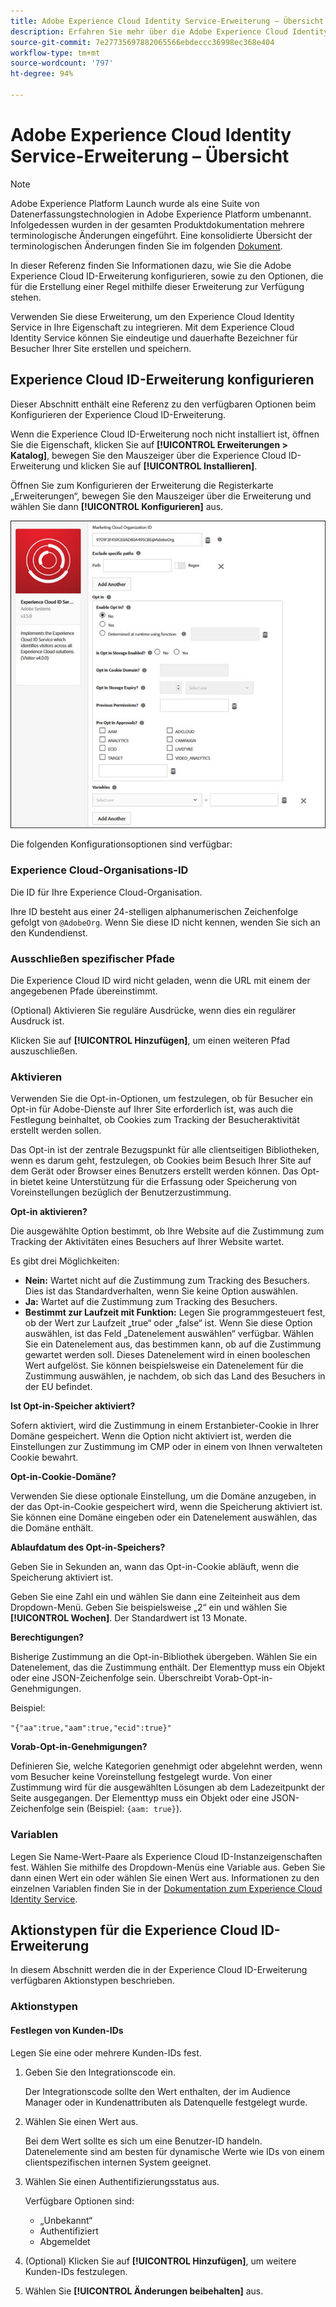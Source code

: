 ```yaml
---
title: Adobe Experience Cloud Identity Service-Erweiterung – Übersicht
description: Erfahren Sie mehr über die Adobe Experience Cloud Identity Service-Tag-Erweiterung in Adobe Experience Platform.
source-git-commit: 7e27735697882065566ebdeccc36998ec368e404
workflow-type: tm+mt
source-wordcount: '797'
ht-degree: 94%

---
```


# Adobe Experience Cloud Identity Service-Erweiterung – Übersicht

>[!NOTE]
>
>Adobe Experience Platform Launch wurde als eine Suite von Datenerfassungstechnologien in Adobe Experience Platform umbenannt. Infolgedessen wurden in der gesamten Produktdokumentation mehrere terminologische Änderungen eingeführt. Eine konsolidierte Übersicht der terminologischen Änderungen finden Sie im folgenden [Dokument](../../../term-updates.md).

In dieser Referenz finden Sie Informationen dazu, wie Sie die Adobe Experience Cloud ID-Erweiterung konfigurieren, sowie zu den Optionen, die für die Erstellung einer Regel mithilfe dieser Erweiterung zur Verfügung stehen.

Verwenden Sie diese Erweiterung, um den Experience Cloud Identity Service in Ihre Eigenschaft zu integrieren. Mit dem Experience Cloud Identity Service können Sie eindeutige und dauerhafte Bezeichner für Besucher Ihrer Site erstellen und speichern.

## Experience Cloud ID-Erweiterung konfigurieren

Dieser Abschnitt enthält eine Referenz zu den verfügbaren Optionen beim Konfigurieren der Experience Cloud ID-Erweiterung.

Wenn die Experience Cloud ID-Erweiterung noch nicht installiert ist, öffnen Sie die Eigenschaft, klicken Sie auf **[!UICONTROL Erweiterungen > Katalog]**, bewegen Sie den Mauszeiger über die Experience Cloud ID-Erweiterung und klicken Sie auf **[!UICONTROL Installieren]**.

Öffnen Sie zum Konfigurieren der Erweiterung die Registerkarte „Erweiterungen“, bewegen Sie den Mauszeiger über die Erweiterung und wählen Sie dann **[!UICONTROL Konfigurieren]** aus.

![](../../../images/optin.jpg)

Die folgenden Konfigurationsoptionen sind verfügbar:

### Experience Cloud-Organisations-ID

Die ID für Ihre Experience Cloud-Organisation.

Ihre ID besteht aus einer 24-stelligen alphanumerischen Zeichenfolge gefolgt von `@AdobeOrg`. Wenn Sie diese ID nicht kennen, wenden Sie sich an den Kundendienst.

### Ausschließen spezifischer Pfade

Die Experience Cloud ID wird nicht geladen, wenn die URL mit einem der angegebenen Pfade übereinstimmt.

(Optional) Aktivieren Sie reguläre Ausdrücke, wenn dies ein regulärer Ausdruck ist.

Klicken Sie auf **[!UICONTROL Hinzufügen]**, um einen weiteren Pfad auszuschließen.

### Aktivieren

Verwenden Sie die Opt-in-Optionen, um festzulegen, ob für Besucher ein Opt-in für Adobe-Dienste auf Ihrer Site erforderlich ist, was auch die Festlegung beinhaltet, ob Cookies zum Tracking der Besucheraktivität erstellt werden sollen.

Das Opt-in ist der zentrale Bezugspunkt für alle clientseitigen Bibliotheken, wenn es darum geht, festzulegen, ob Cookies beim Besuch Ihrer Site auf dem Gerät oder Browser eines Benutzers erstellt werden können. Das Opt-in bietet keine Unterstützung für die Erfassung oder Speicherung von Voreinstellungen bezüglich der Benutzerzustimmung.

**Opt-in aktivieren?**

Die ausgewählte Option bestimmt, ob Ihre Website auf die Zustimmung zum Tracking der Aktivitäten eines Besuchers auf Ihrer Website wartet.

Es gibt drei Möglichkeiten:

* **Nein:** Wartet nicht auf die Zustimmung zum Tracking des Besuchers. Dies ist das Standardverhalten, wenn Sie keine Option auswählen.
* **Ja:** Wartet auf die Zustimmung zum Tracking des Besuchers.
* **Bestimmt zur Laufzeit mit Funktion:** Legen Sie programmgesteuert fest, ob der Wert zur Laufzeit „true“ oder „false“ ist. Wenn Sie diese Option auswählen, ist das Feld „Datenelement auswählen“ verfügbar. Wählen Sie ein Datenelement aus, das bestimmen kann, ob auf die Zustimmung gewartet werden soll. Dieses Datenelement wird in einen booleschen Wert aufgelöst. Sie können beispielsweise ein Datenelement für die Zustimmung auswählen, je nachdem, ob sich das Land des Besuchers in der EU befindet.

**Ist Opt-in-Speicher aktiviert?**

Sofern aktiviert, wird die Zustimmung in einem Erstanbieter-Cookie in Ihrer Domäne gespeichert. Wenn die Option nicht aktiviert ist, werden die Einstellungen zur Zustimmung im CMP oder in einem von Ihnen verwalteten Cookie bewahrt.

**Opt-in-Cookie-Domäne?**

Verwenden Sie diese optionale Einstellung, um die Domäne anzugeben, in der das Opt-in-Cookie gespeichert wird, wenn die Speicherung aktiviert ist. Sie können eine Domäne eingeben oder ein Datenelement auswählen, das die Domäne enthält.

**Ablaufdatum des Opt-in-Speichers?**

Geben Sie in Sekunden an, wann das Opt-in-Cookie abläuft, wenn die Speicherung aktiviert ist.

Geben Sie eine Zahl ein und wählen Sie dann eine Zeiteinheit aus dem Dropdown-Menü. Geben Sie beispielsweise „2“ ein und wählen Sie **[!UICONTROL Wochen]**. Der Standardwert ist 13 Monate.

**Berechtigungen?**

Bisherige Zustimmung an die Opt-in-Bibliothek übergeben. Wählen Sie ein Datenelement, das die Zustimmung enthält. Der Elementtyp muss ein Objekt oder eine JSON-Zeichenfolge sein. Überschreibt Vorab-Opt-in-Genehmigungen.

Beispiel:

`"{"aa":true,"aam":true,"ecid":true}"`

**Vorab-Opt-in-Genehmigungen?**

Definieren Sie, welche Kategorien genehmigt oder abgelehnt werden, wenn vom Besucher keine Voreinstellung festgelegt wurde. Von einer Zustimmung wird für die ausgewählten Lösungen ab dem Ladezeitpunkt der Seite ausgegangen. Der Elementtyp muss ein Objekt oder eine JSON-Zeichenfolge sein (Beispiel: `{aam: true}`).

### Variablen

Legen Sie Name-Wert-Paare als Experience Cloud ID-Instanzeigenschaften fest. Wählen Sie mithilfe des Dropdown-Menüs eine Variable aus. Geben Sie dann einen Wert ein oder wählen Sie einen Wert aus. Informationen zu den einzelnen Variablen finden Sie in der [Dokumentation zum Experience Cloud Identity Service](https://experiencecloud.adobe.com/resources/help/de_DE/mcvid/mcvid-overview.html).

## Aktionstypen für die Experience Cloud ID-Erweiterung

In diesem Abschnitt werden die in der Experience Cloud ID-Erweiterung verfügbaren Aktionstypen beschrieben.

### Aktionstypen

#### Festlegen von Kunden-IDs

Legen Sie eine oder mehrere Kunden-IDs fest.

1. Geben Sie den Integrationscode ein.

   Der Integrationscode sollte den Wert enthalten, der im Audience Manager oder in Kundenattributen als Datenquelle festgelegt wurde.

1. Wählen Sie einen Wert aus.

   Bei dem Wert sollte es sich um eine Benutzer-ID handeln. Datenelemente sind am besten für dynamische Werte wie IDs von einem clientspezifischen internen System geeignet.

1. Wählen Sie einen Authentifizierungsstatus aus.

   Verfügbare Optionen sind:

   * „Unbekannt“
   * Authentifiziert
   * Abgemeldet

1. (Optional) Klicken Sie auf **[!UICONTROL Hinzufügen]**, um weitere Kunden-IDs festzulegen.
1. Wählen Sie **[!UICONTROL Änderungen beibehalten]** aus.
